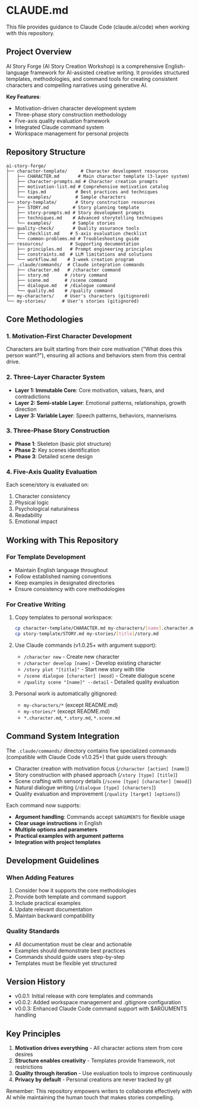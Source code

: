 # CLAUDE.md

This file provides guidance to Claude Code (claude.ai/code) when working with this repository.

## Project Overview

AI Story Forge (AI Story Creation Workshop) is a comprehensive English-language framework for AI-assisted creative writing. It provides structured templates, methodologies, and command tools for creating consistent characters and compelling narratives using generative AI.

**Key Features**:
- Motivation-driven character development system
- Three-phase story construction methodology  
- Five-axis quality evaluation framework
- Integrated Claude command system
- Workspace management for personal projects

## Repository Structure

```
ai-story-forge/
├── character-template/     # Character development resources
│   ├── CHARACTER.md       # Main character template (3-layer system)
│   ├── character-prompts.md # Character creation prompts
│   ├── motivation-list.md # Comprehensive motivation catalog
│   ├── tips.md           # Best practices and techniques
│   └── examples/         # Sample characters
├── story-template/       # Story construction resources
│   ├── STORY.md         # Story planning template
│   ├── story-prompts.md # Story development prompts
│   ├── techniques.md    # Advanced storytelling techniques
│   └── examples/        # Sample stories
├── quality-check/       # Quality assurance tools
│   ├── checklist.md    # 5-axis evaluation checklist
│   └── common-problems.md # Troubleshooting guide
├── resources/          # Supporting documentation
│   ├── principles.md   # Prompt engineering principles
│   ├── constraints.md  # LLM limitations and solutions
│   └── workflow.md    # 3-week creation program
├── .claude/commands/  # Claude integration commands
│   ├── character.md   # /character command
│   ├── story.md      # /story command  
│   ├── scene.md      # /scene command
│   ├── dialogue.md   # /dialogue command
│   └── quality.md    # /quality command
├── my-characters/    # User's characters (gitignored)
└── my-stories/      # User's stories (gitignored)
```

## Core Methodologies

### 1. Motivation-First Character Development
Characters are built starting from their core motivation ("What does this person want?"), ensuring all actions and behaviors stem from this central drive.

### 2. Three-Layer Character System
- **Layer 1: Immutable Core**: Core motivation, values, fears, and contradictions
- **Layer 2: Semi-stable Layer**: Emotional patterns, relationships, growth direction
- **Layer 3: Variable Layer**: Speech patterns, behaviors, mannerisms

### 3. Three-Phase Story Construction
- **Phase 1**: Skeleton (basic plot structure)
- **Phase 2**: Key scenes identification
- **Phase 3**: Detailed scene design

### 4. Five-Axis Quality Evaluation
Each scene/story is evaluated on:
1. Character consistency
2. Physical logic
3. Psychological naturalness
4. Readability
5. Emotional impact

## Working with This Repository

### For Template Development
- Maintain English language throughout
- Follow established naming conventions
- Keep examples in designated directories
- Ensure consistency with core methodologies

### For Creative Writing
1. Copy templates to personal workspace:
   ```bash
   cp character-template/CHARACTER.md my-characters/[name].character.md
   cp story-template/STORY.md my-stories/[title]/story.md
   ```

2. Use Claude commands (v1.0.25+ with argument support):
   - `/character new` - Create new character
   - `/character develop [name]` - Develop existing character
   - `/story plot "[title]"` - Start new story with title
   - `/scene dialogue [character] [mood]` - Create dialogue scene
   - `/quality scene "[name]" --detail` - Detailed quality evaluation

3. Personal work is automatically gitignored:
   - `my-characters/*` (except README.md)
   - `my-stories/*` (except README.md)
   - `*.character.md`, `*.story.md`, `*.scene.md`

## Command System Integration

The `.claude/commands/` directory contains five specialized commands (compatible with Claude Code v1.0.25+) that guide users through:
- Character creation with motivation focus (`/character [action] [name]`)
- Story construction with phased approach (`/story [type] [title]`)
- Scene crafting with sensory details (`/scene [type] [character] [mood]`)
- Natural dialogue writing (`/dialogue [type] [characters]`)
- Quality evaluation and improvement (`/quality [target] [options]`)

Each command now supports:
- **Argument handling**: Commands accept `$ARGUMENTS` for flexible usage
- **Clear usage instructions** in English
- **Multiple options and parameters**
- **Practical examples with argument patterns**
- **Integration with project templates**

## Development Guidelines

### When Adding Features
1. Consider how it supports the core methodologies
2. Provide both template and command support
3. Include practical examples
4. Update relevant documentation
5. Maintain backward compatibility

### Quality Standards
- All documentation must be clear and actionable
- Examples should demonstrate best practices
- Commands should guide users step-by-step
- Templates must be flexible yet structured

## Version History
- v0.0.1: Initial release with core templates and commands
- v0.0.2: Added workspace management and .gitignore configuration
- v0.0.3: Enhanced Claude Code command support with $ARGUMENTS handling

## Key Principles
1. **Motivation drives everything** - All character actions stem from core desires
2. **Structure enables creativity** - Templates provide framework, not restrictions
3. **Quality through iteration** - Use evaluation tools to improve continuously
4. **Privacy by default** - Personal creations are never tracked by git

Remember: This repository empowers writers to collaborate effectively with AI while maintaining the human touch that makes stories compelling.